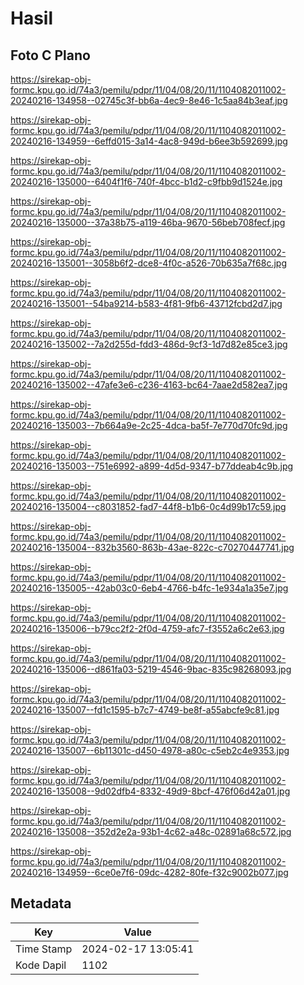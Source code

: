 # Hasil

## Foto C Plano

https://sirekap-obj-formc.kpu.go.id/74a3/pemilu/pdpr/11/04/08/20/11/1104082011002-20240216-134958--02745c3f-bb6a-4ec9-8e46-1c5aa84b3eaf.jpg

https://sirekap-obj-formc.kpu.go.id/74a3/pemilu/pdpr/11/04/08/20/11/1104082011002-20240216-134959--6effd015-3a14-4ac8-949d-b6ee3b592699.jpg

https://sirekap-obj-formc.kpu.go.id/74a3/pemilu/pdpr/11/04/08/20/11/1104082011002-20240216-135000--6404f1f6-740f-4bcc-b1d2-c9fbb9d1524e.jpg

https://sirekap-obj-formc.kpu.go.id/74a3/pemilu/pdpr/11/04/08/20/11/1104082011002-20240216-135000--37a38b75-a119-46ba-9670-56beb708fecf.jpg

https://sirekap-obj-formc.kpu.go.id/74a3/pemilu/pdpr/11/04/08/20/11/1104082011002-20240216-135001--3058b6f2-dce8-4f0c-a526-70b635a7f68c.jpg

https://sirekap-obj-formc.kpu.go.id/74a3/pemilu/pdpr/11/04/08/20/11/1104082011002-20240216-135001--54ba9214-b583-4f81-9fb6-43712fcbd2d7.jpg

https://sirekap-obj-formc.kpu.go.id/74a3/pemilu/pdpr/11/04/08/20/11/1104082011002-20240216-135002--7a2d255d-fdd3-486d-9cf3-1d7d82e85ce3.jpg

https://sirekap-obj-formc.kpu.go.id/74a3/pemilu/pdpr/11/04/08/20/11/1104082011002-20240216-135002--47afe3e6-c236-4163-bc64-7aae2d582ea7.jpg

https://sirekap-obj-formc.kpu.go.id/74a3/pemilu/pdpr/11/04/08/20/11/1104082011002-20240216-135003--7b664a9e-2c25-4dca-ba5f-7e770d70fc9d.jpg

https://sirekap-obj-formc.kpu.go.id/74a3/pemilu/pdpr/11/04/08/20/11/1104082011002-20240216-135003--751e6992-a899-4d5d-9347-b77ddeab4c9b.jpg

https://sirekap-obj-formc.kpu.go.id/74a3/pemilu/pdpr/11/04/08/20/11/1104082011002-20240216-135004--c8031852-fad7-44f8-b1b6-0c4d99b17c59.jpg

https://sirekap-obj-formc.kpu.go.id/74a3/pemilu/pdpr/11/04/08/20/11/1104082011002-20240216-135004--832b3560-863b-43ae-822c-c70270447741.jpg

https://sirekap-obj-formc.kpu.go.id/74a3/pemilu/pdpr/11/04/08/20/11/1104082011002-20240216-135005--42ab03c0-6eb4-4766-b4fc-1e934a1a35e7.jpg

https://sirekap-obj-formc.kpu.go.id/74a3/pemilu/pdpr/11/04/08/20/11/1104082011002-20240216-135006--b79cc2f2-2f0d-4759-afc7-f3552a6c2e63.jpg

https://sirekap-obj-formc.kpu.go.id/74a3/pemilu/pdpr/11/04/08/20/11/1104082011002-20240216-135006--d861fa03-5219-4546-9bac-835c98268093.jpg

https://sirekap-obj-formc.kpu.go.id/74a3/pemilu/pdpr/11/04/08/20/11/1104082011002-20240216-135007--fd1c1595-b7c7-4749-be8f-a55abcfe9c81.jpg

https://sirekap-obj-formc.kpu.go.id/74a3/pemilu/pdpr/11/04/08/20/11/1104082011002-20240216-135007--6b11301c-d450-4978-a80c-c5eb2c4e9353.jpg

https://sirekap-obj-formc.kpu.go.id/74a3/pemilu/pdpr/11/04/08/20/11/1104082011002-20240216-135008--9d02dfb4-8332-49d9-8bcf-476f06d42a01.jpg

https://sirekap-obj-formc.kpu.go.id/74a3/pemilu/pdpr/11/04/08/20/11/1104082011002-20240216-135008--352d2e2a-93b1-4c62-a48c-02891a68c572.jpg

https://sirekap-obj-formc.kpu.go.id/74a3/pemilu/pdpr/11/04/08/20/11/1104082011002-20240216-134959--6ce0e7f6-09dc-4282-80fe-f32c9002b077.jpg


## Metadata

| Key        | Value               |
| ---------- | ------------------- |
| Time Stamp | 2024-02-17 13:05:41 |
| Kode Dapil | 1102                |



